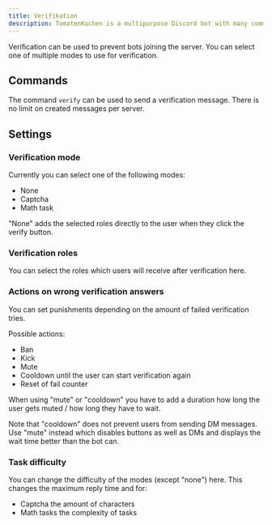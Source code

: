```yaml
---
title: Verifikation
description: TomatenKuchen is a multipurpose Discord bot with many common and innovative features for your server. Setup and usage of verification to prevent bots.
---
```


Verification can be used to prevent bots joining the server. You can select one of multiple modes to use for verification.

## Commands

The command `verify` can be used to send a verification message. There is no limit on created messages per server.

## Settings

### Verification mode

Currently you can select one of the following modes:
- None
- Captcha
- Math task

"None" adds the selected roles directly to the user when they click the verify button.

### Verification roles

You can select the roles which users will receive after verification here.

### Actions on wrong verification answers

You can set punishments depending on the amount of failed verification tries.

Possible actions:
- Ban
- Kick
- Mute
- Cooldown until the user can start verification again
- Reset of fail counter

When using "mute" or "cooldown" you have to add a duration how long the user gets muted / how long they have to wait.

Note that "cooldown" does not prevent users from sending DM messages.
Use "mute" instead which disables buttons as well as DMs and displays the wait time better than the bot can.

### Task difficulty

You can change the difficulty of the modes (except "none") here. This changes the maximum reply time and for:
- Captcha the amount of characters
- Math tasks the complexity of tasks
